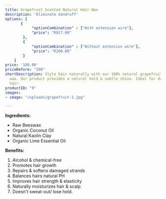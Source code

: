 ```yaml
---
title: Grapefruit Scented Natural Hair Wax
description: 'Eliminate dandruff'
options: [
       {
            "optionCombination" : ["With extension wire"],
            "price": "R917.00"
        },
        {
            "optionCombination" : ["Without extension wire"],
            "price": "R200.00"
        }
    ]   
price: '180.00'
priceBefore: "200"
shortDescription: Style hair naturally with our 100% natural grapefruit scented hair
  wax. Our product provides a natural hold & subtle shine. Ideal for dry or damaged
  hair.
productID: "9"
images:
- image: "/uploads/grapefruit-1.jpg"

---
```

**Ingredients:**
* Raw Beeswax
* Organic Coconut Oil
* Natural Kaolin Clay
* Organic Lime Essential Oil

**Benefits:**
1. Alcohol & chemical-free
2. Promotes hair growth
3. Repairs & softens damaged strands
4. Balances hairs natural PH
5. Improves hair strength & elasticity
6. Naturally moisturizes hair & scalp
7. Doesn't sweat-out/ lose hold.
